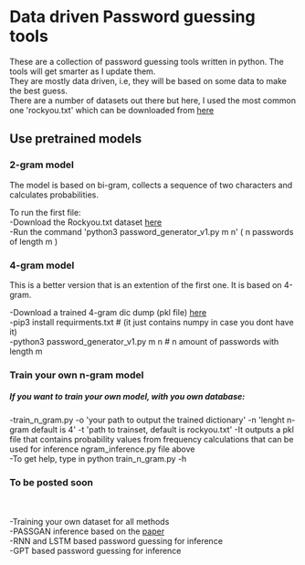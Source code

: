 # Data driven Password guessing tools
These are a collection of password guessing tools written in python. The tools will get smarter as I update them. <br/>
They are mostly data driven, i.e, they will be based on some data to make the best guess. <br/>
There are a number of datasets out there but here, I used the most common one 'rockyou.txt' which can be downloaded from [here](https://github.com/brannondorsey/naive-hashcat/releases/download/data/rockyou.txt)

## Use pretrained models
### 2-gram model 
The model is based on bi-gram, collects a sequence of two characters and calculates probabilities.

To run the first file:<br/>
-Download the Rockyou.txt dataset [here](https://github.com/brannondorsey/naive-hashcat/releases/download/data/rockyou.txt) <br/>
-Run the command 'python3 password_generator_v1.py m n' ( n passwords of length m  )

### 4-gram model
This is a better version that is an extention of the first one. It is based on 4-gram. <br/>

-Download a trained 4-gram dic dump (pkl file) [here](https://drive.google.com/file/d/1ZJdEkgRlrGDNgBuU8bMjJsZfS1iFeTKG/view?usp=share_link) <br/>
-pip3 install requirments.txt # (it just contains numpy in case you dont have it)  <br/>
-python3 password_generator_v1.py m n # n amount of passwords with length m  

### Train your own n-gram model <br/>

##### If you want to train your own model, with you  own database:

-train_n_gram.py -o 'your path to output the trained dictionary' -n 'lenght n- gram default is 4' -t 'path to trainset, default is rockyou.txt'
-It outputs a pkl file that contains probability values from frequency calculations that can be used for inference ngram_inference.py file above<br/>
-To get help, type in python train_n_gram.py -h

### To be posted soon
<br/><br/>
-Training your own dataset for all methods <br/>
-PASSGAN inference based on the [paper](https://arxiv.org/abs/1709.00440)<br/>
-RNN and LSTM based password guessing for inference <br/>
-GPT based password guessing for inference <br/>

